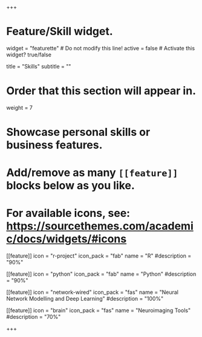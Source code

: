+++
# Feature/Skill widget.
widget = "featurette"  # Do not modify this line!
active = false  # Activate this widget? true/false

title = "Skills"
subtitle = ""

# Order that this section will appear in.
weight = 7

# Showcase personal skills or business features.
# 
# Add/remove as many `[[feature]]` blocks below as you like.
# 
# For available icons, see: https://sourcethemes.com/academic/docs/widgets/#icons

[[feature]]
  icon = "r-project"
  icon_pack = "fab"
  name = "R"
  #description = "90%"

[[feature]]
  icon = "python"
  icon_pack = "fab"
  name = "Python"
  #description = "90%"
    
[[feature]]
  icon = "network-wired"
  icon_pack = "fas"
  name = "Neural Network Modelling and Deep Learning"
  #description = "100%"  
  
[[feature]]
  icon = "brain"
  icon_pack = "fas"
  name = "Neuroimaging Tools"
  #description = "70%"

+++
